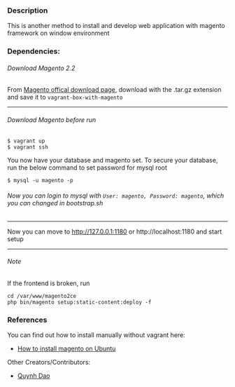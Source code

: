 ### Description
This is another method to install and develop web application with magento framework on window environment

### Dependencies:

###### Download Magento 2.2 

From [Magento offical download page](https://magento.com/tech-resources/download), download with the .tar.gz extension
and save it to ``` vagrant-box-with-magento ```

---
###### Download Magento before run 
```
$ vagrant up
$ vagrant ssh

```

You now have your database and magento set. 
To secure your database, run the below command to set password for mysql root 

```
$ mysql -u magento -p
```

###### Now you can login to mysql with ``` User: magento, Password: magento ```, which you can changed in bootstrap.sh

---

Now you can move to http://127.0.0.1:1180 or http://localhost:1180 and start setup 

---
###### Note

If the frontend is broken, run

```
cd /var/www/magento2ce
php bin/magento setup:static-content:deploy -f
```

### References
You can find out how to install manually without vagrant here:
* [How to install magento on Ubuntu](https://websiteforstudents.com/install-magento-ubuntu-17-04-17-10-apache2-mariadb-php/?)

Other Creators/Contributors:
* [Quynh Dao](https://github.com/siennad/vagrant-box-with-magento)

